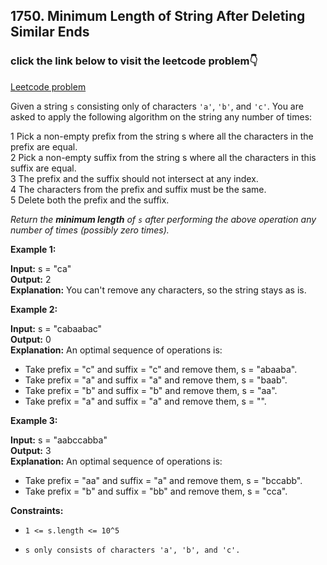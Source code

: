 ## 1750. Minimum Length of String After Deleting Similar Ends

### click the link below to visit the leetcode problem👇
[Leetcode problem](https://leetcode.com/problems/minimum-length-of-string-after-deleting-similar-ends/description/)

Given a string ``s`` consisting only of characters ``'a'``, ``'b'``, and ``'c'``. You are asked to apply the following algorithm on the string any number of times:

1 Pick a non-empty prefix from the string s where all the characters in the prefix are equal. <br>
2 Pick a non-empty suffix from the string s where all the characters in this suffix are equal. <br>
3 The prefix and the suffix should not intersect at any index. <br>
4 The characters from the prefix and suffix must be the same. <br>
5 Delete both the prefix and the suffix. <br>

*Return the __minimum length__ of ``s`` after performing the above operation any number of times (possibly zero times).*

**Example 1:**

**Input:** s = "ca" <br>
**Output:** 2       <br>
**Explanation:** You can't remove any characters, so the string stays as is.

**Example 2:**

**Input:** s = "cabaabac"   <br>
**Output:** 0               <br>
**Explanation:** An optimal sequence of operations is:
- Take prefix = "c" and suffix = "c" and remove them, s = "abaaba".
- Take prefix = "a" and suffix = "a" and remove them, s = "baab".
- Take prefix = "b" and suffix = "b" and remove them, s = "aa".
- Take prefix = "a" and suffix = "a" and remove them, s = "".

**Example 3:**

**Input:** s = "aabccabba"  <br>
**Output:** 3               <br>
**Explanation:** An optimal sequence of operations is:
- Take prefix = "aa" and suffix = "a" and remove them, s = "bccabb".
- Take prefix = "b" and suffix = "bb" and remove them, s = "cca".
 

**Constraints:**

- ``1 <= s.length <= 10^5``

- ``s only consists of characters 'a', 'b', and 'c'.``
